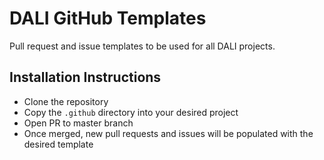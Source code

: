 # DALI GitHub Templates

Pull request and issue templates to be used for all DALI projects.

## Installation Instructions

- Clone the repository
- Copy the `.github` directory into your desired project
- Open PR to master branch
- Once merged, new pull requests and issues will be populated with the desired template
